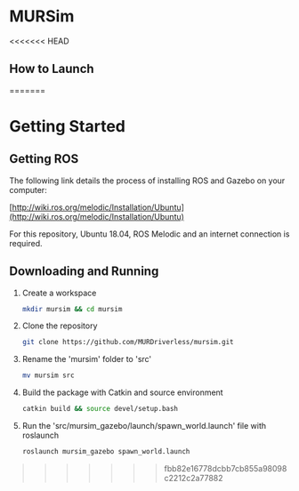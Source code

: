# MURSim
<<<<<<< HEAD
## How to Launch
    
=======

# Getting Started

## Getting ROS

The following link details the process of installing ROS and Gazebo on your computer: 

[http://wiki.ros.org/melodic/Installation/Ubuntu](http://wiki.ros.org/melodic/Installation/Ubuntu)

For this repository, Ubuntu 18.04, ROS Melodic and an internet connection is required.

## Downloading and Running

1. Create a workspace

    ```bash
    mkdir mursim && cd mursim
    ```

2. Clone the repository

    ```bash
    git clone https://github.com/MURDriverless/mursim.git
    ```

3. Rename the 'mursim' folder to 'src'

    ```bash
    mv mursim src
    ```

4. Build the package with Catkin and source environment

    ```bash
    catkin build && source devel/setup.bash
    ```

5. Run the 'src/mursim_gazebo/launch/spawn_world.launch' file with roslaunch

    ```bash
    roslaunch mursim_gazebo spawn_world.launch
    ```
>>>>>>> fbb82e16778dcbb7cb855a98098c2212c2a77882
